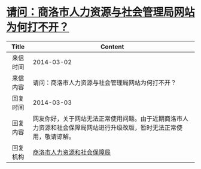 # <a href="http://www.shangluo.gov.cn/zmhd/ldxxxx.jsp?urltype=leadermail.LeaderMailContentUrl&wbtreeid=1112&leadermailid=2310">请问：商洛市人力资源与社会管理局网站为何打不开？</a>
|Title|Content|
|:---:|---|
|来信时间|2014-03-02|
|来信内容|请问：商洛市人力资源与社会管理局网站为何打不开？|
|回复时间|2014-03-03|
|回复内容|网友你好，关于网站无法正常使用问题。由于近期商洛市人力资源和社会保障局网站进行升级改版，暂时无法正常使用，敬请谅解。|
|回复机构|<a href="../../categories/agencies/商洛市人力资源和社会保障局.md">商洛市人力资源和社会保障局</a>|
